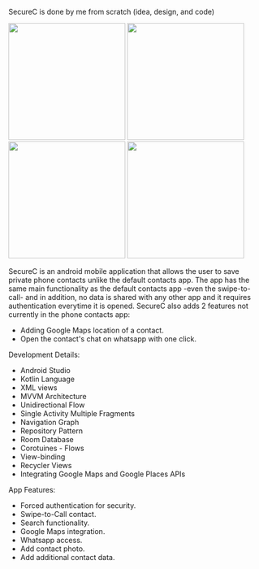 SecureC is done by me from scratch (idea, design, and code)

<img src="https://github.com/ehabnaguib/SecureC/assets/144467093/9d821b18-9aeb-4844-8a1b-1fd0630d8229" width="230">       <img src="https://github.com/ehabnaguib/SecureC/assets/144467093/4304606c-e2f2-4200-b410-917573ef9a56" width="230">       <img src="https://github.com/ehabnaguib/SecureC/assets/144467093/99583bbb-f3a2-42be-b4b9-d7874f04f750" width="230">       <img src="https://github.com/ehabnaguib/SecureC/assets/144467093/325f2414-fec4-4e6e-b3f6-0bf1e12e40f2" width="230">

SecureC is an android mobile application that allows the user to save private phone contacts unlike the default contacts app.
The app has the same main functionality as the default contacts app -even the swipe-to-call- and in addition, no data is shared with any other app and it requires authentication everytime it is opened.
SecureC also adds 2 features not currently in the phone contacts app:
- Adding Google Maps location of a contact.
- Open the contact's chat on whatsapp with one click.

Development Details:
- Android Studio
- Kotlin Language
- XML views
- MVVM Architecture
- Unidirectional Flow
- Single Activity Multiple Fragments
- Navigation Graph
- Repository Pattern
- Room Database
- Corotuines - Flows
- View-binding
- Recycler Views
- Integrating Google Maps and Google Places APIs

App Features:
- Forced authentication for security.
- Swipe-to-Call contact.
- Search functionality.
- Google Maps integration.
- Whatsapp access.
- Add contact photo.
- Add additional contact data.
